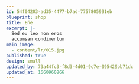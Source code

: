 ```yaml
---
id: 54f04203-ad35-4477-b7ad-7757805991eb
blueprint: shop
title: Eñe
excerpt: |-
  Sed eu leo non eros
  accumsan condimentum
main_image:
  - content/lr/015.jpg
published: true
design: small
updated_by: 73a44fc3-f8d3-4d01-9c7e-095429bb71dc
updated_at: 1660960866
---
```

